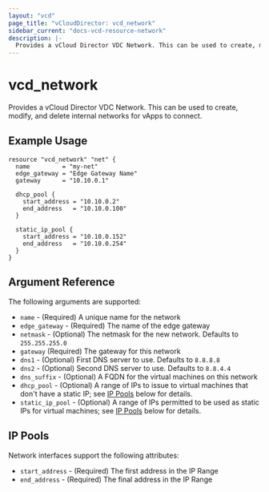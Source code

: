 ```yaml
---
layout: "vcd"
page_title: "vCloudDirector: vcd_network"
sidebar_current: "docs-vcd-resource-network"
description: |-
  Provides a vCloud Director VDC Network. This can be used to create, modify, and delete internal networks for vApps to connect.
---
```


# vcd\_network

Provides a vCloud Director VDC Network. This can be used to create,
modify, and delete internal networks for vApps to connect.

## Example Usage

```
resource "vcd_network" "net" {
  name         = "my-net"
  edge_gateway = "Edge Gateway Name"
  gateway      = "10.10.0.1"

  dhcp_pool {
    start_address = "10.10.0.2"
    end_address   = "10.10.0.100"
  }

  static_ip_pool {
    start_address = "10.10.0.152"
    end_address   = "10.10.0.254"
  }
}
```

## Argument Reference

The following arguments are supported:

* `name` - (Required) A unique name for the network
* `edge_gateway` - (Required) The name of the edge gateway
* `netmask` - (Optional) The netmask for the new network. Defaults to `255.255.255.0`
* `gateway` (Required) The gateway for this network
* `dns1` - (Optional) First DNS server to use. Defaults to `8.8.8.8`
* `dns2` - (Optional) Second DNS server to use. Defaults to `8.8.4.4`
* `dns_suffix` - (Optional) A FQDN for the virtual machines on this network
* `dhcp_pool` - (Optional) A range of IPs to issue to virtual machines that don't
  have a static IP; see [IP Pools](#ip-pools) below for details.
* `static_ip_pool` - (Optional) A range of IPs permitted to be used as static IPs for
  virtual machines; see [IP Pools](#ip-pools) below for details.

<a id="ip-pools"></a>
## IP Pools

Network interfaces support the following attributes:

* `start_address` - (Required) The first address in the IP Range
* `end_address` - (Required) The final address in the IP Range
